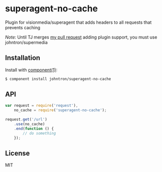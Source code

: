 
# superagent-no-cache

  Plugin for visionmedia/superagent that adds headers to all requests that prevents 
  caching
  
  *Note:* Until TJ merges [my pull request](https://github.com/visionmedia/superagent/pull/293) adding plugin support, you must use johntron/supermedia

## Installation

  Install with [component(1)](http://component.io):

```bash
$ component install johntron/superagent-no-cache
```
## API
```javascript
var request = require('request'),
    no_cache = require('superagent-no-cache');
  
request.get('/url')
    .use(no_cache)
    .end(function () {
        // do something
    });
```
## License

  MIT
